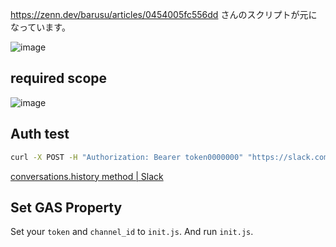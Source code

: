 https://zenn.dev/barusu/articles/0454005fc556dd さんのスクリプトが元になっています。

![image](https://user-images.githubusercontent.com/11595790/113496072-f1a4a480-9530-11eb-9051-bc7536e80217.png)


## required scope
![image](https://user-images.githubusercontent.com/11595790/113495926-d5543800-952f-11eb-9437-91f743519c83.png)

## Auth test
```bash
curl -X POST -H "Authorization: Bearer token0000000" "https://slack.com/api/conversations.history?channel=channel0000000"
```
[conversations\.history method \| Slack](https://api.slack.com/methods/conversations.history/test)

## Set GAS Property
Set your `token` and `channel_id` to `init.js`. And run `init.js`.
